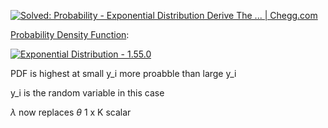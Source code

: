 ---
---

[![Solved: Probability - Exponential Distribution Derive The ... | Chegg.com](https://external-content.duckduckgo.com/iu/?u=https%3A%2F%2Fd2vlcm61l7u1fs.cloudfront.net%2Fmedia%2F34e%2F34e3ced3-6e4b-4207-8d67-16f43e0471a5%2Fphpnbnszx.png&f=1&nofb=1&ipt=31d1ab084d59c3001e635d9c49a9a9cf3e19a094f8042bccf0053ef1ae2f021a&ipo=images)](https://d2vlcm61l7u1fs.cloudfront.net/media/34e/34e3ced3-6e4b-4207-8d67-16f43e0471a5/phpnbnszx.png)

[Probability Density Function](Probability%20Density%20Function.md):

[![Exponential Distribution - 1.55.0](https://external-content.duckduckgo.com/iu/?u=https%3A%2F%2Fwww.boost.org%2Fdoc%2Flibs%2F1_55_0%2Flibs%2Fmath%2Fdoc%2Fgraphs%2Fexponential_pdf.png&f=1&nofb=1&ipt=5fc4692ef70959af1d54a2ee5215ca8eee343f71ef0616ec575535e2b94d5dcd&ipo=images)](https://www.boost.org/doc/libs/1_55_0/libs/math/doc/graphs/exponential_pdf.png)

PDF is highest at small y_i more proabble than large y_i

y_i is the random variable in this case

$\lambda$ now replaces $\theta$  1 x K scalar
